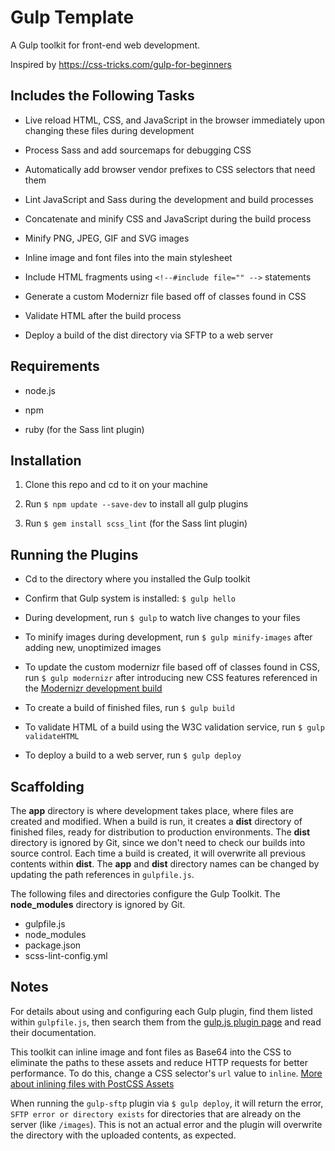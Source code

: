 # Gulp Template

A Gulp toolkit for front-end web development.

Inspired by https://css-tricks.com/gulp-for-beginners

## Includes the Following Tasks

* Live reload HTML, CSS, and JavaScript in the browser immediately upon changing these files during development

* Process Sass and add sourcemaps for debugging CSS

* Automatically add browser vendor prefixes to CSS selectors that need them

* Lint JavaScript and Sass during the development and build processes

* Concatenate and minify CSS and JavaScript during the build process

* Minify PNG, JPEG, GIF and SVG images

* Inline image and font files into the main stylesheet

* Include HTML fragments using `<!--#include file="" -->` statements

* Generate a custom Modernizr file based off of classes found in CSS

* Validate HTML after the build process

* Deploy a build of the dist directory via SFTP to a web server

## Requirements

* node.js

* npm

* ruby (for the Sass lint plugin)

## Installation

1. Clone this repo and cd to it on your machine

2. Run `$ npm update --save-dev` to install all gulp plugins

3. Run `$ gem install scss_lint` (for the Sass lint plugin)

## Running the Plugins

* Cd to the directory where you installed the Gulp toolkit

* Confirm that Gulp system is installed: `$ gulp hello`

* During development, run `$ gulp` to watch live changes to your files

* To minify images during development, run `$ gulp minify-images` after adding new, unoptimized images

* To update the custom modernizr file based off of classes found in CSS, run `$ gulp modernizr` after introducing new CSS features referenced in the [Modernizr development build](https://modernizr.com)

* To create a build of finished files, run `$ gulp build`

* To validate HTML of a build using the W3C validation service, run `$ gulp validateHTML`

* To deploy a build to a web server, run `$ gulp deploy`

## Scaffolding

The **app** directory is where development takes place, where files are created and modified. When a build is run, it creates a **dist** directory of finished files, ready for distribution to production environments. The **dist** directory is ignored by Git, since we don't need to check our builds into source control. Each time a build is created, it will overwrite all previous contents within **dist**. The **app** and **dist** directory names can be changed by updating the path references in `gulpfile.js`.

The following files and directories configure the Gulp Toolkit. The **node_modules** directory is ignored by Git.

* gulpfile.js
* node_modules
* package.json
* scss-lint-config.yml

## Notes

For details about using and configuring each Gulp plugin, find them listed within `gulpfile.js`, then search them from the [gulp.js plugin page](http://gulpjs.com/plugins/) and read their documentation.

This toolkit can inline image and font files as Base64 into the CSS to eliminate the paths to these assets and reduce HTTP requests for better performance. To do this, change a CSS selector's `url` value to `inline`. [More about inlining files with PostCSS Assets](https://github.com/assetsjs/postcss-assets#inlining-files)

When running the `gulp-sftp` plugin via `$ gulp deploy`, it will return the error, `SFTP error or directory exists` for directories that are already on the server (like `/images`). This is not an actual error and the plugin will overwrite the directory with the uploaded contents, as expected.
